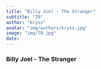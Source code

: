 ```yaml
---
title: "Billy Joel - The Stranger"
subtitle: "70"
author: "kryss"
avatar: "img/authors/kryss.jpg"
image: "img/70.jpg"
date:
---
```


### Billy Joel - The Stranger
